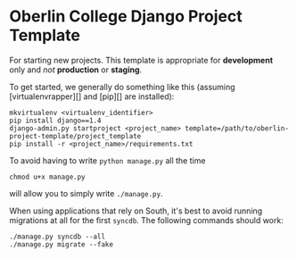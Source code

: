# Oberlin College Django Project Template

For starting new projects. This template is appropriate for **development** only and *not* **production** or **staging**.

To get started, we generally do something like this (assuming [virtualenvrapper][] and [pip][] are installed):

    mkvirtualenv <virtualenv_identifier>
    pip install django==1.4
    django-admin.py startproject <project_name> template=/path/to/oberlin-project-template/project_template
    pip install -r <project_name>/requirements.txt

To avoid having to write `python manage.py` all the time

    chmod u+x manage.py

will allow you to simply write `./manage.py`.

When using applications that rely on South, it's best to avoid running migrations at all for the first `syncdb`. The following commands should work:

    ./manage.py syncdb --all
    ./manage.py migrate --fake